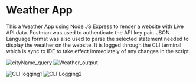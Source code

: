 # Weather App
This a Weather App using Node JS Express to render a website with Live API data. Postman was used to authenticate the API key pair. JSON Language format was also used to parse the selected statement needed to display the weather on the website. It is logged through the CLI terminal which is sync to IDE to take effect immediately of any changes in the script.

![cityName_query](https://user-images.githubusercontent.com/82679886/124380903-5fd73f80-dcb7-11eb-8f38-7d25d3454fab.jpg)
![Weather_output](https://user-images.githubusercontent.com/82679886/124380905-64035d00-dcb7-11eb-9007-136e7fa21fe5.jpg)

![CLI logging1](https://user-images.githubusercontent.com/82679886/124378771-226cb500-dcab-11eb-89b9-e2a111000b9c.jpg)
![CLI Logging2](https://user-images.githubusercontent.com/82679886/124378772-239de200-dcab-11eb-839c-894d1a378f8c.jpg)



